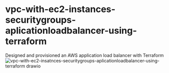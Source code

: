 # vpc-with-ec2-instances-securitygroups-aplicationloadbalancer-using-terraform
Designed and provisioned an AWS application load balancer with Terraform
![vpc-with-ec2-insatnces-securitygroups-aplicationloadbalancer-using-terraform drawio ](https://user-images.githubusercontent.com/128609800/235784195-eb66488c-a1e4-495f-9aae-c71e5ff3184b.jpg)
